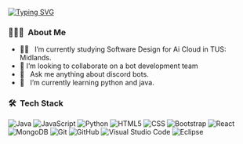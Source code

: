 

<!--
**MaasterOogwaay/MaasterOogwaay** is a ✨ _special_ ✨ repository because its `README.md` (this file) appears on your GitHub profile.

Here are some ideas to get you started:

- 🔭 I’m currently working on ...
- 🌱 I’m currently learning ...
- 👯 I’m looking to collaborate on ...
- 🤔 I’m looking for help with ...
- 💬 Ask me about ...
- 📫 How to reach me: ...
- 😄 Pronouns: ...
- ⚡ Fun fact: ...
-->

[![Typing SVG](https://readme-typing-svg.herokuapp.com?font=Fira+Code&size=28&pause=1000&width=435&lines=Hey!+I'm+Dylan)](https://github.com/MaasterOogwaay)

<h3> 👨🏻‍💻 &nbsp;About Me </h3>

- 👨‍💻 &nbsp; I’m currently studying Software Design for Ai Cloud in TUS: Midlands.
- 👯 I’m looking to collaborate on a bot development team
- 💬 &nbsp; Ask me anything about discord bots.
- 🌱 &nbsp; I’m currently learning python and java.

<h3> 🛠 &nbsp;Tech Stack</h3>

  ![Java](https://img.shields.io/badge/-Java-333333?style=for-the-badge&logo=Java&logoColor=007396)
  ![JavaScript](https://img.shields.io/badge/-JavaScript-333333?style=for-the-badge&logo=javascript)
  ![Python](https://img.shields.io/badge/-Python-333333?style=for-the-badge&logo=python)
  ![HTML5](https://img.shields.io/badge/-HTML5-333333?style=for-the-badge&logo=HTML5)
  ![CSS](https://img.shields.io/badge/-CSS-333333?style=for-the-badge&logo=CSS3&logoColor=1572B6)
  ![Bootstrap](https://img.shields.io/badge/-Bootstrap-333333?style=for-the-badge&logo=bootstrap&logoColor=563D7C)
  ![React](https://img.shields.io/badge/-React-333333?style=for-the-badge&logo=react)
  ![MongoDB](https://img.shields.io/badge/-MongoDB-333333?style=for-the-badge&logo=mongodb)
  ![Git](https://img.shields.io/badge/-Git-333333?style=for-the-badge&logo=git)
  ![GitHub](https://img.shields.io/badge/-GitHub-333333?style=for-the-badge&logo=github)
  ![Visual Studio Code](https://img.shields.io/badge/-Visual%20Studio%20Code-333333?style=for-the-badge&logo=visual-studio-code&logoColor=007ACC)
  ![Eclipse](https://img.shields.io/badge/-Eclipse-333333?style=for-the-badge&logo=eclipse-ide&logoColor=2C2255)

<!--
<h3> 📈 &nbsp;My Stats</h3>

<div align="center">

  <img height="180em" src="https://github-readme-stats.vercel.app/api?username=MaasterOogwaay&theme=buefy&show_icons=true" />

  <img height="180em" src="https://github-readme-stats.vercel.app/api/top-langs/?username=MaasterOogwaay&theme=buefy&layout=compact&langs_count=10&hide=Shell&card_width=400" />

</div>

<br/>

<div align="center">

  ![](https://github-readme-streak-stats.herokuapp.com/?user=MaasterOogwaay&theme=dark)
  
  <img src="https://activity-graph.herokuapp.com/graph?username=MaasterOogwaay&theme=react-dark&bg_color=20232a&hide_border=true" width="100%">

</div>
-->
